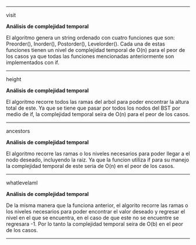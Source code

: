 ----------------------------------------------
visit

**Análisis de complejidad temporal**

El algoritmo genera un string ordenado con cuatro funciones que son: Preorder(), Inorder(), Postorder(), Levelorder(). Cada una de estas funciones tienen un nivel de complejidad temporal de O(n) para el peor de los casos ya que todas las funciones mencionadas anteriormente son implementados con if.

----------------------------------------------
height

**Análisis de complejidad temporal**

El algoritmo recorre todos las ramas del arbol para poder encontrar la altura total de este. Ya que se tiene que pasar por todos los nodos del BST por medio de if, la complejidad temporal seira de O(n) para el peor de los casos.

----------------------------------------------
ancestors

**Análisis de complejidad temporal**

El algoritmo recorre las ramas o los niveles necesarios para poder llegar a el nodo deseado, incluyendo la raiz. Ya que la funcion utiliza if para su manejo la complejidad temporal de este seria de O(n) en el peor de los casos.

----------------------------------------------
whatlevelamI

**Análisis de complejidad temporal**

De la misma manera que la funciona anterior, el algorito recorre las ramas o los niveles necesarios para poder encontrar el valor deseado y regresar el nivel en el que se encuentra, en el caso de que este no se encuentre se regresara -1. Por lo tanto la complejidad temporal seira de O(b) en el peor de los casos.

----------------------------------------------


